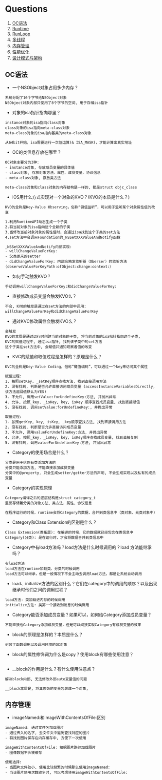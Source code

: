 # Questions

1. [OC语法](#OC语法)
2. [Runtime](#runtime)
3. [RunLoop](#runLoop)
4. [多线程](#多线程)
5. [内存管理](#内存管理)
6. [性能优化](#性能优化)
7. [设计模式与架构](#设计模式与架构)

## OC语法

- 一个NSObject对象占用多少内存？

```
系统分配了16个字节给NSObject对象
NSObject对象内部只使用了8个字节的空间, 用于存储isa指针
```

- 对象的isa指针指向哪里？

```
instance对象的isa指向class对象
class对象的isa指向meta-class对象
meta-class对象的isa指向基类的meta-class对象

从64bit开始，isa需要进行一次位运算(& ISA_MASK)，才能计算出真实地址
```

- OC的类信息存放在哪里？

```
OC对象主要分为3种:
- instance对象, 存放成员变量的具体值
- class对象, 存放对象方法、属性、成员变量、协议信息
- meta-class对象, 存放类方法

meta-class对象和class对象的内存结构是一样的, 都是struct objc_class
```

- iOS用什么方式实现对一个对象的KVO？(KVO的本质是什么？)

```
KVO的全称是Key-Value Observing，俗称“键值监听”，可以用于监听某个对象属性值的改变

1.利用RuntimeAPI动态生成一个子类
2.将当前对象的isa指向这个全新的子类
3.当修改当前对象对象的属性值时，会通过isa找到这个子类的set方法
4.set方法中会调用Foundation的_NSSetXXXValueAndNotify函数

_NSSetXXXValueAndNotify内部实现:
- willChangeValueForKey:
- 父类原来的setter
- didChangeValueForKey: 内部会触发监听器（Oberser）的监听方法(observeValueForKeyPath:ofObject:change:context:）
```

- 如何手动触发KVO？

```
手动调用willChangeValueForKey:和didChangeValueForKey:
```

- 直接修改成员变量会触发KVO么？

```
不会, KVO的触发是通过在set方法的内部中调用:
willChangeValueForKey和didChangeValueForKey
```

- 通过KVC修改属性会触发KVO么？

```
会触发
KVO的本质是通过运行时创建当前对象的子类, 将当前对象的isa指针指向这个子类, 
KVC的赋值过程中, 通过isa指针, 找到该子类中的set方法
这个子类在set方法中, 会赋值并通知观察者值的改变
```

- KVC的赋值和取值过程是怎样的？原理是什么？

```
KVC的全称是Key-Value Coding，俗称“键值编码”，可以通过一个key来访问某个属性

赋值过程:
1. 按照setKey, _setKey顺序查找方法, 找到直接调用方法
2. 没有找到, 判断是否允许直接访问成员变量 (accessInstanceVariablesDirectly, 该方法返回值默认为YES)
3. 不允许, 调用setValue:forUndefineKey:方法, 并抛出异常
4. 允许, 按照_key, _isKey, key, isKey 顺序查找成员变量, 找到直接赋值
5. 没有找到, 调用setValue:forUndefineKey:, 并抛出异常

取值过程:
1. 按照getKey, key, isKey, _key顺序查找方法, 找到直接调用方法
2. 没有找到, 判断是否允许直接访问成员变量
3. 不允许, 调用valueForUndefineKey:方法, 并抛出异常
4. 允许, 按照_key, _isKey, key, isKey顺序查找成员变量, 找到直接复制
5. 没有找到, 调用valueForUndefineKey:方法, 并抛出异常
```

- Category的使用场合是什么？

```
分类是用于给原有类添加方法的
分类只能添加方法, 不能直接添加成员变量
分类中的@property, 只会生成setter/getter方法的声明, 不会生成实现以及私有的成员变量
```

- Category的实现原理

```
Category编译之后的底层结构是struct category_t
里面存储着分类的对象方法、类方法、属性、协议信息

在程序运行的时候，runtime会将Category的数据，合并到类信息中（类对象、元类对象中）
```

- Category和Class Extension的区别是什么？

```
Class Extension(类拓展): 在编译的时候，它的数据就已经包含在类信息中
Category(分类): 是在运行时，才会将数据合并到类信息中
```

- Category中有load方法吗？load方法是什么时候调用的？load 方法能继承吗？

```
有load方法
load方法在runtime加载类、分类的时候调用
load方法可以继承，但是一般情况下不会主动去调用load方法，都是让系统自动调用
```

- load、initialize方法的区别什么？它们在category中的调用的顺序？以及出现继承时他们之间的调用过程？

```
load方法: 类加载进内存的时候调用
initialize方法: 类第一个接收到消息的时候调用

```

- Category能否添加成员变量？如果可以，如何给Category添加成员变量？

```
不能直接给Category添加成员变量，但是可以间接实现Category有成员变量的效果
```

- block的原理是怎样的？本质是什么？

```
封装了函数调用以及调用环境的OC对象
```

- block的属性修饰词为什么是copy？使用block有哪些使用注意？

```
```

- __block的作用是什么？有什么使用注意点？

```
解决block内部, 无法修改外部auto变量值的问题

__block本质是, 将其修饰的变量包装成一个对象,
```

## 内存管理

- imageNamed:和imageWithContentsOfFile:区别

```
imageNamed: 通过文件名加载图片
- 通过传入的名字, 去文件夹中遍历查找对应的图片
- 将找到图片保存在内存缓存中, 方便下一次使用

imageWithContentsOfFile: 根据图片路径加载图片
- 图像数据不会被缓存

使用选择:
- 当图片文件较小, 使用比较频繁的时候那么使用imageNamed:
- 当该图片使用次数较少时, 可以考虑使用imageWithContentsOfFile:
```